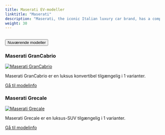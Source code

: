 ```yaml
---
title: Maserati EV-modeller
linktitle: "Maserati"
description: "Maserati, the iconic Italian luxury car brand, has a comprehensive EV strategy as part of its commitment to electrification and sustainable growth. The brand has confirmed its dedication to a 100% Engineered and Made in Italy strategic plan, which is focused on bold electrification. Maserati is the first Italian luxury brand to develop and produce all-electric vehicles, and it's driving through a sustainable long-term profitable growth plan centered on consistent brand and product evolution."
weight: 30
---
```

<!-- markdownlint-disable MD033 -->
<!-- markdownlint-disable MD010 -->


<div class="accordion" id="accordionPanelsStayOpenExample">
    <div class="accordion-item">
        <h2 class="accordion-header">
            <button class="accordion-button" type="button" data-bs-toggle="collapse" data-bs-target="#panelsStayOpen-collapseOne" aria-expanded="true" aria-controls="panelsStayOpen-collapseOne">
                        Nuværende modeller
            </button>
        </h2>
        <div id="panelsStayOpen-collapseOne" class="accordion-collapse collapse show">
            <div class="accordion-body">
    <div class="container p-3 mb-4 bg-body-tertiary rounded border">
        <h3>Maserati GranCabrio</h3>
        <div class="row">
            <div class="col col-12 col-md-6">
                <a href="grancabrio">
                    <img src="https://media.evkx.net/multimedia/models/maserati/grancabrio/grancabrio_folgore/main_1_st.jpg" class="img-fluid" alt="Maserati GranCabrio" >
                </a>
            </div>
            <div class="col col-12 col-md-6"><p>
Maserati GranCabrio er en luksus konvertibel tilgængelig i 1 varianter.
</p>
	<a href="grancabrio/" class="btn btn-outline-primary" role="button">Gå til modelinfo</a>
		</div>
	</div>
</div>
    <div class="container p-3 mb-4 bg-body-tertiary rounded border">
        <h3>Maserati Grecale</h3>
        <div class="row">
            <div class="col col-12 col-md-6">
                <a href="grecale">
                    <img src="https://media.evkx.net/multimedia/models/maserati/grecale/grecale_folgore/main_1_st.jpg" class="img-fluid" alt="Maserati Grecale" >
                </a>
            </div>
            <div class="col col-12 col-md-6"><p>
Maserati Grecale er en luksus-SUV tilgængelig i 1 varianter.
</p>
	<a href="grecale/" class="btn btn-outline-primary" role="button">Gå til modelinfo</a>
		</div>
	</div>
</div>
        </div>
    </div>
</div></div>
